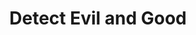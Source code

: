---
title: "Detect Evil and Good"
index: "detect-evil-and-good"
permalink: /spells/detect-evil-and-good/
tags:
  - Spell
  - 1st Level
  - Divination
available_for:
  - Cleric
  - Paladin
level: "1st Level"
school: "Divination"
area: "30 ft"
shape: "Sphere"
comp:
  - V
  - S
duration: "10 Minutes"
concentration: true
description: |
  For the duration, you know if there is an aberration, celestial, elemental, fey, fiend, or undead within 30 feet of you, as well as where the creature is located. Similarly, you know if there is a place or object within 30 feet of you that has been magically consecrated or desecrated.

  The spell can penetrate most barriers, but it is blocked by 1 foot of stone, 1 inch of common metal, a thin sheet of lead, or 3 feet of wood or dirt.
excerpt: "For the duration, you know if there is an aberration, celestial, elemental, fey, fiend, or undead within 30 feet of you, as well as where the creature is located."
source: "Basic Rules"
---